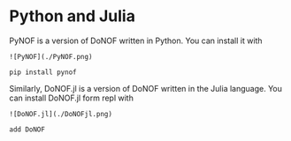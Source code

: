 # Python and Julia

PyNOF is a version of DoNOF written in Python. You can install it with
```{margin}
![PyNOF](./PyNOF.png)
```
~~~
pip install pynof
~~~

Similarly, DoNOF.jl is a version of DoNOF written in the Julia language. You can install DoNOF.jl form repl with
```{margin}
![DoNOF.jl](./DoNOFjl.png)
```
~~~
add DoNOF
~~~
